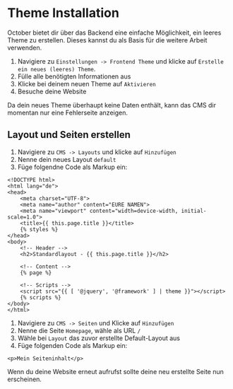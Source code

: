 # Theme Installation

October bietet dir über das Backend eine einfache Möglichkeit, ein leeres Theme zu erstellen. Dieses kannst du als Basis für die weitere Arbeit verwenden.

1. Navigiere zu `Einstellungen -> Frontend Theme` und klicke auf `Erstelle ein neues (leeres) Theme`.
1. Fülle alle benötigten Informationen aus
1. Klicke bei deinem neuen Theme auf `Aktivieren`
1. Besuche deine Website

Da dein neues Theme überhaupt keine Daten enthält, kann das CMS dir momentan nur eine Fehlerseite anzeigen.

## Layout und Seiten erstellen

1. Navigiere zu `CMS -> Layouts` und klicke auf `Hinzufügen`
1. Nenne dein neues Layout `default`
1. Füge folgendne Code als Markup ein:

```twig
<!DOCTYPE html>
<html lang="de">
<head>
	<meta charset="UTF-8">
	<meta name="author" content="EURE NAMEN">
	<meta name="viewport" content="width=device-width, initial-scale=1.0">
	<title>{{ this.page.title }}</title>
	{% styles %}
</head>
<body>
    <!-- Header -->
	<h2>Standardlayout - {{ this.page.title }}</h2>

    <!-- Content -->
	{% page %}

    <!-- Scripts -->
	<script src="{{ [ '@jquery', '@framework' ] | theme }}"></script>
	{% scripts %}
</body>
</html>
```

1. Navigiere zu `CMS -> Seiten` und Klicke auf `Hinzufügen`
1. Nenne die Seite `Homepage`, wähle als URL `/`
1. Wähle bei `Layout` das zuvor erstellte Default-Layout aus
1. Füge folgenden Code als Markup ein:

```twig
<p>Mein Seiteninhalt</p>
```

Wenn du deine Website erneut aufrufst sollte deine neu erstellte Seite nun erscheinen.
